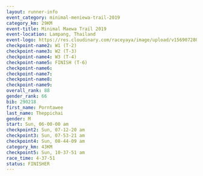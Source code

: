 ```yaml
---
layout: runner-info 
event_category: minimal-meniewa-trail-2019 
category_km: 29KM 
event-title: Minimal Maewa Trail 2019 
event-location: Lampang, Thailand 
event-logo: https://res.cloudinary.com/raceyaya/image/upload/v1569072805/logo/minimal-trail_ktnvsp.jpg 
checkpoint-name2: W1 (T-2) 
checkpoint-name3: W2 (T-3) 
checkpoint-name4: W3 (T-4) 
checkpoint-name5: FINISH (T-6) 
checkpoint-name6: 
checkpoint-name7: 
checkpoint-name8: 
checkpoint-name9: 
overall_rank: 88
gender_rank: 66
bib: 290218
first_name: Porntawee
last_name: Theppichai
gender: M
start: Sun, 06-00-00 am
checkpoint2: Sun, 07-12-20 am
checkpoint3: Sun, 07-53-21 am
checkpoint4: Sun, 08-44-09 am
category_km: 43KM
checkpoint5: Sun, 10-37-51 am
race_time: 4-37-51
status: FINISHER
---
```

